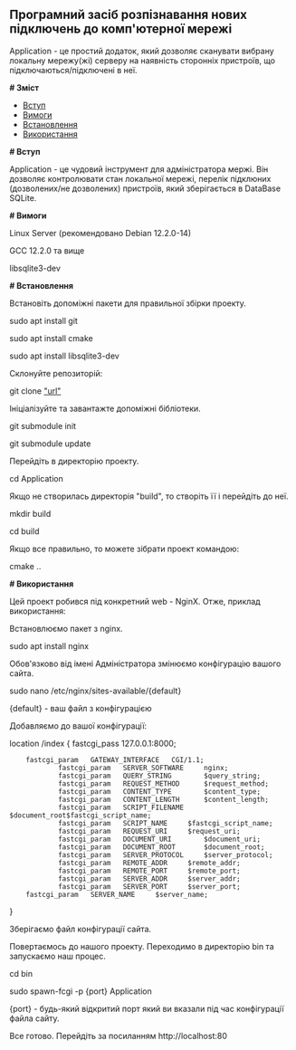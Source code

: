 ## Програмний засіб розпізнавання нових підключень до комп'ютерної мережі

Application - це простий додаток, який дозволяє сканувати вибрану локальну мережу(жі) серверу на наявність сторонніх пристроїв, що підключаються/підключені в неї. 

**# Зміст**
* [Вступ](#вступ)
* [Вимоги](#вимоги)
* [Встановлення](#встановлення)
* [Використання](#використання)

**# Вступ**

Application - це чудовий інструмент для адміністратора мержі. Він дозволяє контролювати стан локальної мережі, перелік підклюних (дозволених/не дозволених) пристроїв, який зберігається в DataBase SQLite.

**# Вимоги**

Linux Server (рекомендовано Debian 12.2.0-14)

GCC 12.2.0 та вище

libsqlite3-dev

**# Встановлення**

Встановіть допоміжні пакети для правильної збірки проекту.

sudo apt install git

sudo apt install cmake

sudo apt install libsqlite3-dev

Склонуйте репозиторій:

git clone ["url"](https://github.com/KolViacheslav/Application.git)

Ініціалізуйте та завантажте допоміжні бібліотеки.

git submodule init

git submodule update

Перейдіть в директорію проекту.

cd Application

Якщо не створилась директорія "build", то створіть її і перейдіть до неї.

mkdir build

cd build

Якщо все правильно, то можете зібрати проект командою:

cmake ..

**# Використання**

Цей проект робився під конкретний web - NginX. Отже, приклад використання:

Встановлюємо пакет з nginx.

sudo apt install nginx

Обов'язково від імені Адміністратора змінюємо конфігурацію вашого сайта.

sudo nano /etc/nginx/sites-available/{default}

{default} - ваш файл з конфігурацією

Добавляємо до вашої конфігурації:

location /index {
		fastcgi_pass 127.0.0.1:8000;

		fastcgi_param	GATEWAY_INTERFACE	CGI/1.1;
                fastcgi_param	SERVER_SOFTWARE		nginx;
                fastcgi_param	QUERY_STRING		$query_string;
                fastcgi_param	REQUEST_METHOD		$request_method;
                fastcgi_param	CONTENT_TYPE		$content_type;
                fastcgi_param	CONTENT_LENGTH		$content_length;
                fastcgi_param	SCRIPT_FILENAME		$document_root$fastcgi_script_name;
                fastcgi_param	SCRIPT_NAME		$fastcgi_script_name;
                fastcgi_param	REQUEST_URI		$request_uri;
                fastcgi_param	DOCUMENT_URI		$document_uri;
                fastcgi_param	DOCUMENT_ROOT		$document_root;
                fastcgi_param	SERVER_PROTOCOL		$server_protocol;
                fastcgi_param	REMOTE_ADDR		$remote_addr;
                fastcgi_param	REMOTE_PORT		$remote_port;
                fastcgi_param	SERVER_ADDR		$server_addr;
                fastcgi_param	SERVER_PORT		$server_port;
		fastcgi_param	SERVER_NAME		$server_name;
  }

Зберігаємо файл конфігурації сайта.

Повертаємось до нашого проекту. Переходимо в директорію bin та запускаємо наш процес.

сd bin

sudo spawn-fcgi -p {port} Application

{port} - будь-який відкритий порт який ви вказали під час конфігурації файла сайту.

Все готово. Перейдіть за посиланням http://localhost:80
